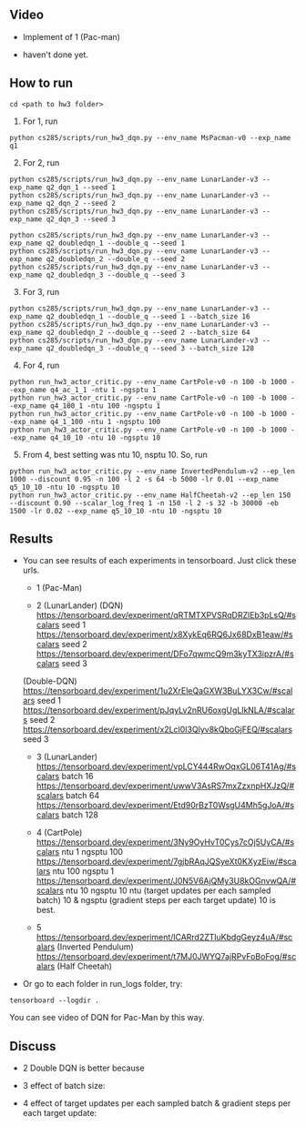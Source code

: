 ## Video 
* Implement of 1 (Pac-man)
- haven't done yet.

## How to run

```
cd <path to hw3 folder>
```

1. For 1, run
```
python cs285/scripts/run_hw3_dqn.py --env_name MsPacman-v0 --exp_name q1
```

2. For 2, run
```
python cs285/scripts/run_hw3_dqn.py --env_name LunarLander-v3 --exp_name q2_dqn_1 --seed 1
python cs285/scripts/run_hw3_dqn.py --env_name LunarLander-v3 --exp_name q2_dqn_2 --seed 2
python cs285/scripts/run_hw3_dqn.py --env_name LunarLander-v3 --exp_name q2_dqn_3 --seed 3
```
```
python cs285/scripts/run_hw3_dqn.py --env_name LunarLander-v3 --exp_name q2_doubledqn_1 --double_q --seed 1
python cs285/scripts/run_hw3_dqn.py --env_name LunarLander-v3 --exp_name q2_doubledqn_2 --double_q --seed 2
python cs285/scripts/run_hw3_dqn.py --env_name LunarLander-v3 --exp_name q2_doubledqn_3 --double_q --seed 3
```

3. For 3, run
```
python cs285/scripts/run_hw3_dqn.py --env_name LunarLander-v3 --exp_name q2_doubledqn_1 --double_q --seed 1 --batch_size 16
python cs285/scripts/run_hw3_dqn.py --env_name LunarLander-v3 --exp_name q2_doubledqn_2 --double_q --seed 2 --batch_size 64
python cs285/scripts/run_hw3_dqn.py --env_name LunarLander-v3 --exp_name q2_doubledqn_3 --double_q --seed 3 --batch_size 128
```

4. For 4, run
```
python run_hw3_actor_critic.py --env_name CartPole-v0 -n 100 -b 1000 --exp_name q4_ac_1_1 -ntu 1 -ngsptu 1
python run_hw3_actor_critic.py --env_name CartPole-v0 -n 100 -b 1000 --exp_name q4_100_1 -ntu 100 -ngsptu 1
python run_hw3_actor_critic.py --env_name CartPole-v0 -n 100 -b 1000 --exp_name q4_1_100 -ntu 1 -ngsptu 100
python run_hw3_actor_critic.py --env_name CartPole-v0 -n 100 -b 1000 --exp_name q4_10_10 -ntu 10 -ngsptu 10
```

5. From 4, best setting was ntu 10, nsptu 10. So, run
```
python run_hw3_actor_critic.py --env_name InvertedPendulum-v2 --ep_len 1000 --discount 0.95 -n 100 -l 2 -s 64 -b 5000 -lr 0.01 --exp_name q5_10_10 -ntu 10 -ngsptu 10
python run_hw3_actor_critic.py --env_name HalfCheetah-v2 --ep_len 150 --discount 0.90 --scalar_log_freq 1 -n 150 -l 2 -s 32 -b 30000 -eb 1500 -lr 0.02 --exp_name q5_10_10 -ntu 10 -ngsptu 10
```

## Results
+ You can see results of each experiments in tensorboard. Just click these urls.
	* 1 (Pac-Man)
	

	* 2 (LunarLander)
	(DQN)
  https://tensorboard.dev/experiment/qRTMTXPVSRqDRZlEb3pLsQ/#scalars  seed 1
  https://tensorboard.dev/experiment/x8XykEq6RQ6Jx68DxB1eaw/#scalars  seed 2
  https://tensorboard.dev/experiment/DFo7qwmcQ9m3kyTX3ipzrA/#scalars  seed 3
  
  (Double-DQN)
  https://tensorboard.dev/experiment/1u2XrEleQaGXW3BuLYX3Cw/#scalars  seed 1
  https://tensorboard.dev/experiment/pJqyLv2nRU6oxgUgLlkNLA/#scalars  seed 2
  https://tensorboard.dev/experiment/x2Lcl0I3Qlyv8kQboGjFEQ/#scalars  seed 3

	* 3 (LunarLander)
	https://tensorboard.dev/experiment/vpLCY444RwOqxGL06T41Ag/#scalars  batch 16
  https://tensorboard.dev/experiment/uwwV3AsRS7mxZzxnpHXJzQ/#scalars  batch 64
  https://tensorboard.dev/experiment/Etd90rBzT0WsgU4Mh5gJoA/#scalars  batch 128
  
  * 4 (CartPole)
  https://tensorboard.dev/experiment/3Ny9OyHvT0Cys7cOj5UyCA/#scalars  ntu 1 ngsptu 100
  https://tensorboard.dev/experiment/7gjbRAqJQSyeXt0KXyzEiw/#scalars  ntu 100 ngsptu 1
  https://tensorboard.dev/experiment/J0N5V6AjQMy3U8kOGnvwQA/#scalars  ntu 10 ngsptu 10
  ntu (target updates per each sampled batch) 10 & ngsptu (gradient steps per each target update) 10 is best.
  
  * 5 
  https://tensorboard.dev/experiment/lCARrd2ZTluKbdgGeyz4uA/#scalars  (Inverted Pendulum)
  https://tensorboard.dev/experiment/t7MJ0JWYQ7ajRPvFoBoFog/#scalars  (Half Cheetah)

+ Or go to each folder in run_logs folder, try:
```
tensorboard --logdir .
```
You can see video of DQN for Pac-Man by this way.


## Discuss
* 2
Double DQN is better because

* 3
effect of batch size:

* 4
effect of target updates per each sampled batch & gradient steps per each target update:
